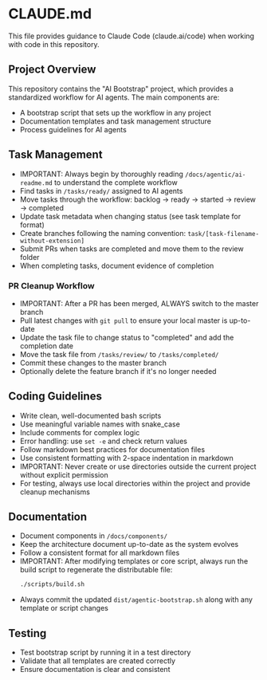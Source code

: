 # CLAUDE.md

This file provides guidance to Claude Code (claude.ai/code) when working with code in this repository.

## Project Overview
This repository contains the "AI Bootstrap" project, which provides a standardized workflow for AI agents. The main components are:
- A bootstrap script that sets up the workflow in any project
- Documentation templates and task management structure
- Process guidelines for AI agents

## Task Management
- IMPORTANT: Always begin by thoroughly reading `/docs/agentic/ai-readme.md` to understand the complete workflow
- Find tasks in `/tasks/ready/` assigned to AI agents
- Move tasks through the workflow: backlog → ready → started → review → completed
- Update task metadata when changing status (see task template for format)
- Create branches following the naming convention: `task/[task-filename-without-extension]`
- Submit PRs when tasks are completed and move them to the review folder
- When completing tasks, document evidence of completion

### PR Cleanup Workflow
- IMPORTANT: After a PR has been merged, ALWAYS switch to the master branch
- Pull latest changes with `git pull` to ensure your local master is up-to-date
- Update the task file to change status to "completed" and add the completion date
- Move the task file from `/tasks/review/` to `/tasks/completed/`
- Commit these changes to the master branch
- Optionally delete the feature branch if it's no longer needed

## Coding Guidelines
- Write clean, well-documented bash scripts
- Use meaningful variable names with snake_case
- Include comments for complex logic
- Error handling: use `set -e` and check return values
- Follow markdown best practices for documentation files
- Use consistent formatting with 2-space indentation in markdown
- IMPORTANT: Never create or use directories outside the current project without explicit permission
- For testing, always use local directories within the project and provide cleanup mechanisms

## Documentation
- Document components in `/docs/components/`
- Keep the architecture document up-to-date as the system evolves
- Follow a consistent format for all markdown files
- IMPORTANT: After modifying templates or core script, always run the build script to regenerate the distributable file:
  ```bash
  ./scripts/build.sh
  ```
- Always commit the updated `dist/agentic-bootstrap.sh` along with any template or script changes

## Testing
- Test bootstrap script by running it in a test directory
- Validate that all templates are created correctly
- Ensure documentation is clear and consistent